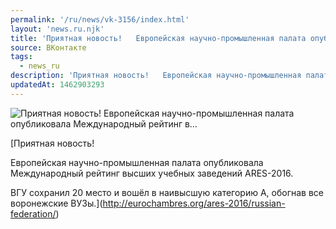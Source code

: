 ```yaml
---
permalink: '/ru/news/vk-3156/index.html'
layout: 'news.ru.njk'
title: 'Приятная новость!   Европейская научно-промышленная палата опубликовала Международный рейтинг в'
source: ВКонтакте
tags:
  - news_ru
description: 'Приятная новость!   Европейская научно-промышленная палата опубликовала Международный рейтинг в…'
updatedAt: 1462903293
---
```

![Приятная новость!   Европейская научно-промышленная палата опубликовала Международный рейтинг в…](https://sun9-33.userapi.com/c626921/v626921484/6e25/-_X1A7HnXns.jpg)

[Приятная новость!

Европейская научно-промышленная палата опубликовала Международный рейтинг высших учебных заведений ARES-2016.

ВГУ сохранил 20 место и вошёл в наивысшую категорию А, обогнав все воронежские ВУЗы.](http://eurochambres.org/ares-2016/russian-federation/)
